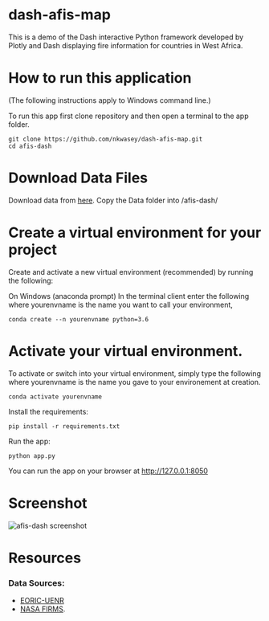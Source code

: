 # dash-afis-map
This is a demo of the Dash interactive Python framework developed by Plotly and Dash displaying fire information for countries in West Africa.

# How to run this application
(The following instructions apply to Windows command line.)

To run this app first clone repository and then open a terminal to the app folder.

```
git clone https://github.com/nkwasey/dash-afis-map.git
cd afis-dash
```
# Download Data Files
Download data from [here](https://drive.google.com/open?id=1dafxv9KEa1DhH9xSan2ytfshTDD8HjNx).
Copy the Data folder into /afis-dash/

# Create a virtual environment for your project
Create and activate a new virtual environment (recommended) by running the following:

On Windows (anaconda prompt)
In the terminal client enter the following where yourenvname is the name you want to call your environment, 
```
conda create --n yourenvname python=3.6
```

# Activate your virtual environment.
To activate or switch into your virtual environment, simply type the following where yourenvname is the name you gave to your environement at creation.
```
conda activate yourenvname 
```

Install the requirements:
```
pip install -r requirements.txt
```
Run the app:
```
python app.py
```

You can run the app on your browser at http://127.0.0.1:8050

# Screenshot
![afis-dash screenshot](https://user-images.githubusercontent.com/29225371/82271038-300b9200-9966-11ea-94d9-33526a146651.PNG)

# Resources
### Data Sources:
- [EORIC-UENR](https://www.eoric.uenr.edu.gh/)
- [NASA FIRMS](https://firms.modaps.eosdis.nasa.gov/download/).
